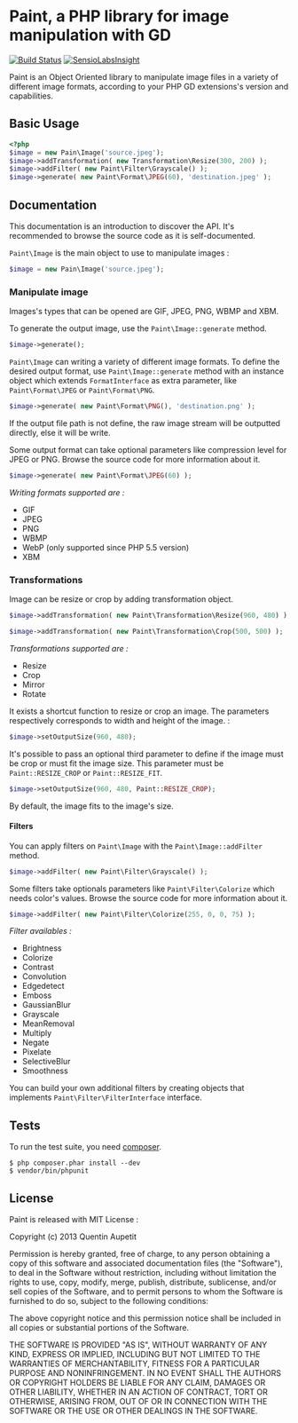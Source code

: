 Paint, a PHP library for image manipulation with GD
===================================================
[![Build Status](https://secure.travis-ci.org/moust/Paint.png?branch=master)](http://travis-ci.org/moust/Paint) [![SensioLabsInsight](https://insight.sensiolabs.com/projects/079bf687-48d4-426a-af3d-3d374525e766/mini.png)](https://insight.sensiolabs.com/projects/079bf687-48d4-426a-af3d-3d374525e766)

Paint is an Object Oriented library to manipulate image files in a variety of different image formats, according to your PHP GD extensions's version and capabilities.

## Basic Usage

```php
<?php
$image = new Pain\Image('source.jpeg');
$image->addTransformation( new Transformation\Resize(300, 200) );
$image->addFilter( new Paint\Filter\Grayscale() );
$image->generate( new Paint\Format\JPEG(60), 'destination.jpeg' );
```

## Documentation

This documentation is an introduction to discover the API. It's recommended to browse the source code as it is self-documented.

`Paint\Image` is the main object to use to manipulate images :

```php
$image = new Pain\Image('source.jpeg');
```

### Manipulate image

Images's types that can be opened are GIF, JPEG, PNG, WBMP and XBM.

To generate the output image, use the `Paint\Image::generate` method.

```php
$image->generate();
```

`Paint\Image` can writing a variety of different image formats. To define the desired output format, use `Paint\Image::generate` method with an instance object which extends `FormatInterface` as extra parameter, like `Paint\Format\JPEG` or `Paint\Format\PNG`.

```php
$image->generate( new Paint\Format\PNG(), 'destination.png' );
```

If the output file path is not define, the raw image stream will be outputted directly, else it will be write.

Some output format can take optional parameters like compression level for JPEG or PNG. Browse the source code for more information about it.

```php
$image->generate( new Paint\Format\JPEG(60) );
```

*Writing formats supported are :*
- GIF
- JPEG
- PNG
- WBMP
- WebP (only supported since PHP 5.5 version)
- XBM

### Transformations

Image can be resize or crop by adding transformation object.

```php
$image->addTransformation( new Paint\Transformation\Resize(960, 480) );
```

```php
$image->addTransformation( new Paint\Transformation\Crop(500, 500) );
```

*Transformations supported are :*
- Resize
- Crop
- Mirror
- Rotate

It exists a shortcut function to resize or crop an image. The parameters respectively corresponds to width and height of the image. :

```php
$image->setOutputSize(960, 480);
```

It's possible to pass an optional third parameter to define if the image must be crop or must fit the image size. This parameter must be `Paint::RESIZE_CROP` or `Paint::RESIZE_FIT`.

```php
$image->setOutputSize(960, 480, Paint::RESIZE_CROP);
```

By default, the image fits to the image's size.

#### Filters

You can apply filters on `Paint\Image` with the `Paint\Image::addFilter` method.

```php
$image->addFilter( new Paint\Filter\Grayscale() );
```

Some filters take optionals parameters like `Paint\Filter\Colorize` which needs color's values. Browse the source code for more information about it.

```php
$image->addFilter( new Paint\Filter\Colorize(255, 0, 0, 75) );
```

*Filter availables :*
- Brightness
- Colorize
- Contrast
- Convolution
- Edgedetect
- Emboss
- GaussianBlur
- Grayscale
- MeanRemoval
- Multiply
- Negate
- Pixelate
- SelectiveBlur
- Smoothness

You can build your own additional filters by creating objects that implements `Paint\Filter\FilterInterface` interface.

## Tests

To run the test suite, you need [composer](http://getcomposer.org).

    $ php composer.phar install --dev
    $ vendor/bin/phpunit

## License

Paint is released with MIT License :

Copyright (c) 2013 Quentin Aupetit

Permission is hereby granted, free of charge, to any person obtaining a copy
of this software and associated documentation files (the "Software"), to deal
in the Software without restriction, including without limitation the rights
to use, copy, modify, merge, publish, distribute, sublicense, and/or sell
copies of the Software, and to permit persons to whom the Software is
furnished to do so, subject to the following conditions:

The above copyright notice and this permission notice shall be included in
all copies or substantial portions of the Software.

THE SOFTWARE IS PROVIDED "AS IS", WITHOUT WARRANTY OF ANY KIND, EXPRESS OR
IMPLIED, INCLUDING BUT NOT LIMITED TO THE WARRANTIES OF MERCHANTABILITY,
FITNESS FOR A PARTICULAR PURPOSE AND NONINFRINGEMENT. IN NO EVENT SHALL THE
AUTHORS OR COPYRIGHT HOLDERS BE LIABLE FOR ANY CLAIM, DAMAGES OR OTHER
LIABILITY, WHETHER IN AN ACTION OF CONTRACT, TORT OR OTHERWISE, ARISING FROM,
OUT OF OR IN CONNECTION WITH THE SOFTWARE OR THE USE OR OTHER DEALINGS IN
THE SOFTWARE.
